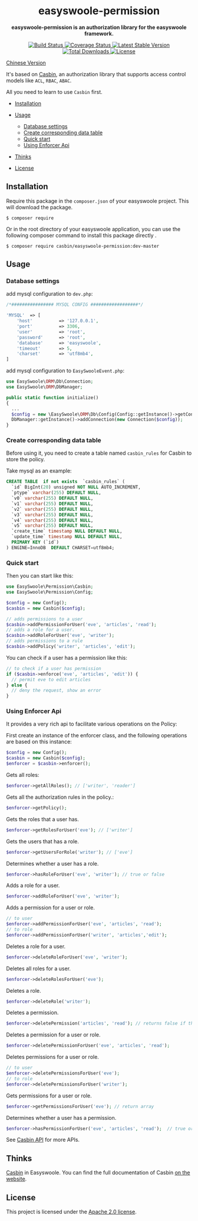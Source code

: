 <h1 align="center">easyswoole-permission</h1>

<p align="center">
    <strong>easyswoole-permission is an authorization library for the easyswoole framework.</strong>    
</p>

<p align="center">
    <a href="https://github.com/php-casbin/easyswoole-permission/actions">
        <img src="https://github.com/php-casbin/easyswoole-permission/workflows/build/badge.svg?branch=master" alt="Build Status">
    </a>
    <a href="https://coveralls.io/github/php-casbin/easyswoole-permission">
        <img src="https://coveralls.io/repos/github/php-casbin/easyswoole-permission/badge.svg" alt="Coverage Status">
    </a>
    <a href="https://packagist.org/packages/casbin/easyswoole-permission">
        <img src="https://poser.pugx.org/casbin/easyswoole-permission/v/stable" alt="Latest Stable Version">
    </a>
     <a href="https://packagist.org/packages/casbin/easyswoole-permission">
        <img src="https://poser.pugx.org/casbin/easyswoole-permission/downloads" alt="Total Downloads">
    </a>
    <a href="https://packagist.org/packages/casbin/easyswoole-permissionz">
        <img src="https://poser.pugx.org/casbin/easyswoole-permission/license" alt="License">
    </a>
</p>

[Chinese Version](https://github.com/php-casbin/easyswoole-permission/blob/master/README_CN.md)

It's based on [Casbin](https://github.com/php-casbin/php-casbin), an authorization library that supports access control models like `ACL`, `RBAC`, `ABAC`.

All you need to learn to use `Casbin` first.

* [Installation](#installation)

* [Usage](#usage)

  - [Database settings](#database-settings)
  - [Create corresponding data table](#create-corresponding-data-table)

  * [Quick start](#quick-start)
  * [Using Enforcer Api](#using-enforcer-api)

* [Thinks](#thinks)

* [License](#license)

## Installation

Require this package in the `composer.json` of your easyswoole project. This will download the package.

```shell
$ composer require
```

Or in the root directory of your easyswoole application, you can use the following composer command to install this package directly .

```shell
$ composer require casbin/easyswoole-permission:dev-master
```

## Usage

### Database settings

add mysql configuration to `dev.php`:
```php
/*################ MYSQL CONFIG ##################*/

'MYSQL'  => [
    'host'          => '127.0.0.1',
    'port'          => 3306,
    'user'          => 'root',
    'password'      => 'root',
    'database'      => 'easyswoole',
    'timeout'       => 5,
    'charset'       => 'utf8mb4',
]
```

add mysql configuration to `EasySwooleEvent.php`:

```php
use EasySwoole\ORM\Db\Connection;
use EasySwoole\ORM\DbManager;

public static function initialize()
{
  ...
  $config = new \EasySwoole\ORM\Db\Config(Config::getInstance()->getConf('MYSQL'));
  DbManager::getInstance()->addConnection(new Connection($config));
}
```

### Create corresponding data table

Before using it, you need to create a table named `casbin_rules` for Casbin to store the policy.

Take mysql as an example:

```sql
CREATE TABLE  if not exists  `casbin_rules` (
  `id` BigInt(20) unsigned NOT NULL AUTO_INCREMENT,
  `ptype` varchar(255) DEFAULT NULL,
  `v0` varchar(255) DEFAULT NULL,
  `v1` varchar(255) DEFAULT NULL,
  `v2` varchar(255) DEFAULT NULL,
  `v3` varchar(255) DEFAULT NULL,
  `v4` varchar(255) DEFAULT NULL,
  `v5` varchar(255) DEFAULT NULL,
  `create_time` timestamp NULL DEFAULT NULL,
  `update_time` timestamp NULL DEFAULT NULL,
  PRIMARY KEY (`id`)
) ENGINE=InnoDB  DEFAULT CHARSET=utf8mb4;
```

### Quick start

Then you can start like this:

```php
use EasySwoole\Permission\Casbin;
use EasySwoole\Permission\Config;

$config = new Config();
$casbin = new Casbin($config);

// adds permissions to a user
$casbin->addPermissionForUser('eve', 'articles', 'read');
// adds a role for a user.
$casbin->addRoleForUser('eve', 'writer');
// adds permissions to a rule
$casbin->addPolicy('writer', 'articles', 'edit');
```

You can check if a user has a permission like this:

```php
// to check if a user has permission
if ($casbin->enforce('eve', 'articles', 'edit')) {
  // permit eve to edit articles
} else {
  // deny the request, show an error
}
```

### Using Enforcer Api

It provides a very rich api to facilitate various operations on the Policy:

First create an instance of the enforcer class, and the following operations are based on this instance:

```php
$config = new Config();
$casbin = new Casbin($config);
$enforcer = $casbin->enforcer();
```

Gets all roles:

```php
$enforcer->getAllRoles(); // ['writer', 'reader']
```

Gets all the authorization rules in the policy.:

```php
$enforcer->getPolicy();
```

Gets the roles that a user has.

```php
$enforcer->getRolesForUser('eve'); // ['writer']
```

Gets the users that has a role.

```php
$enforcer->getUsersForRole('writer'); // ['eve']
```

Determines whether a user has a role.

```php
$enforcer->hasRoleForUser('eve', 'writer'); // true or false
```

Adds a role for a user.

```php
$enforcer->addRoleForUser('eve', 'writer');
```

Adds a permission for a user or role.

```php
// to user
$enforcer->addPermissionForUser('eve', 'articles', 'read');
// to role
$enforcer->addPermissionForUser('writer', 'articles','edit');
```

Deletes a role for a user.

```php
$enforcer->deleteRoleForUser('eve', 'writer');
```

Deletes all roles for a user.

```php
$enforcer->deleteRolesForUser('eve');
```

Deletes a role.

```php
$enforcer->deleteRole('writer');
```

Deletes a permission.

```php
$enforcer->deletePermission('articles', 'read'); // returns false if the permission does not exist (aka not affected).
```

Deletes a permission for a user or role.

```php
$enforcer->deletePermissionForUser('eve', 'articles', 'read');
```

Deletes permissions for a user or role.

```php
// to user
$enforcer->deletePermissionsForUser('eve');
// to role
$enforcer->deletePermissionsForUser('writer');
```

Gets permissions for a user or role.

```php
$enforcer->getPermissionsForUser('eve'); // return array
```

Determines whether a user has a permission.

```php
$enforcer->hasPermissionForUser('eve', 'articles', 'read');  // true or false
```

See [Casbin API](https://casbin.org/docs/en/management-api) for more APIs.

## Thinks

[Casbin](https://github.com/php-casbin/php-casbin) in Easyswoole. You can find the full documentation of Casbin [on the website](https://casbin.org/).

## License

This project is licensed under the [Apache 2.0 license](LICENSE).
